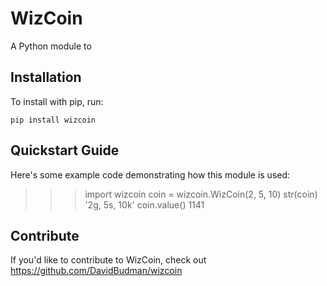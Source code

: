 WizCoin
======

A Python module to

Installation
------------

To install with pip, run:

    pip install wizcoin

Quickstart Guide
----------------

Here's some example code demonstrating how this module is used:
>>> import wizcoin
>>> coin = wizcoin.WizCoin(2, 5, 10)
>>> str(coin)
'2g, 5s, 10k'
>>> coin.value()
1141

Contribute
----------

If you'd like to contribute to WizCoin, check out https://github.com/DavidBudman/wizcoin

